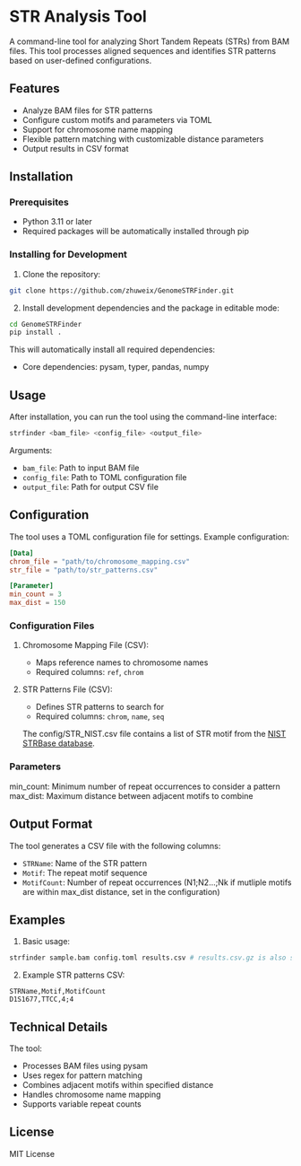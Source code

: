# STR Analysis Tool

A command-line tool for analyzing Short Tandem Repeats (STRs) from BAM files. This tool processes aligned sequences and identifies STR patterns based on user-defined configurations.

## Features

- Analyze BAM files for STR patterns
- Configure custom motifs and parameters via TOML
- Support for chromosome name mapping
- Flexible pattern matching with customizable distance parameters
- Output results in CSV format

## Installation

### Prerequisites

- Python 3.11 or later
- Required packages will be automatically installed through pip

### Installing for Development

1. Clone the repository:
```bash
git clone https://github.com/zhuweix/GenomeSTRFinder.git
```

2. Install development dependencies and the package in editable mode:
```bash
cd GenomeSTRFinder
pip install .
```

This will automatically install all required dependencies:
- Core dependencies: pysam, typer, pandas, numpy



## Usage

After installation, you can run the tool using the command-line interface:

```bash
strfinder <bam_file> <config_file> <output_file>
```

Arguments:
- `bam_file`: Path to input BAM file
- `config_file`: Path to TOML configuration file
- `output_file`: Path for output CSV file

## Configuration

The tool uses a TOML configuration file for settings. Example configuration:

```toml
[Data]
chrom_file = "path/to/chromosome_mapping.csv"
str_file = "path/to/str_patterns.csv"

[Parameter]
min_count = 3
max_dist = 150
```

### Configuration Files

1. Chromosome Mapping File (CSV):
   - Maps reference names to chromosome names
   - Required columns: `ref`, `chrom`

2. STR Patterns File (CSV):
   - Defines STR patterns to search for
   - Required columns: `chrom`, `name`, `seq`

   The config/STR_NIST.csv file contains a list of STR motif from the [NIST STRBase database](https://strbase.nist.gov/).

### Parameters

min_count: Minimum number of repeat occurrences to consider a pattern
max_dist: Maximum distance between adjacent motifs to combine

## Output Format

The tool generates a CSV file with the following columns:
- `STRName`: Name of the STR pattern
- `Motif`: The repeat motif sequence
- `MotifCount`: Number of repeat occurrences (N1;N2...;Nk if mutliple motifs are within max_dist distance, set in the configuration)

## Examples

1. Basic usage:
```bash
strfinder sample.bam config.toml results.csv # results.csv.gz is also supported for compressed output
```

2. Example STR patterns CSV:
```csv
STRName,Motif,MotifCount
D1S1677,TTCC,4;4
```

## Technical Details

The tool:
- Processes BAM files using pysam
- Uses regex for pattern matching
- Combines adjacent motifs within specified distance
- Handles chromosome name mapping
- Supports variable repeat counts


## License

MIT License